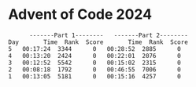 # Advent of Code 2024

          -------Part 1--------   -------Part 2--------
    Day       Time  Rank  Score       Time  Rank  Score
    5   00:17:24  3344      0   00:28:52  2885      0
    4   00:13:20  2424      0   00:22:01  2076      0
    3   00:12:52  5542      0   00:15:02  2315      0
    2   00:08:18  1792      0   00:46:55  7006      0
    1   00:13:05  5181      0   00:15:16  4257      0
